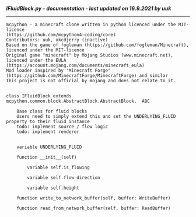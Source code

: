 ***IFluidBlock.py - documentation - last updated on 16.9.2021 by uuk***
___

    mcpython - a minecraft clone written in python licenced under the MIT-licence 
    (https://github.com/mcpython4-coding/core)
    Contributors: uuk, xkcdjerry (inactive)
    Based on the game of fogleman (https://github.com/fogleman/Minecraft), licenced under the MIT-licence
    Original game "minecraft" by Mojang Studios (www.minecraft.net), licenced under the EULA
    (https://account.mojang.com/documents/minecraft_eula)
    Mod loader inspired by "Minecraft Forge" (https://github.com/MinecraftForge/MinecraftForge) and similar
    This project is not official by mojang and does not relate to it.


    class IFluidBlock extends mcpython.common.block.AbstractBlock.AbstractBlock,  ABC
        
        Base class for fluid blocks
        Users need to simply extend this and set the UNDERLYING_FLUID property to their fluid instance
        todo: implement source / flow logic
        todo: implement renderer


        variable UNDERLYING_FLUID

        function __init__(self)

            variable self.is_flowing

            variable self.flow_direction

            variable self.height

        function write_to_network_buffer(self, buffer: WriteBuffer)

        function read_from_network_buffer(self, buffer: ReadBuffer)